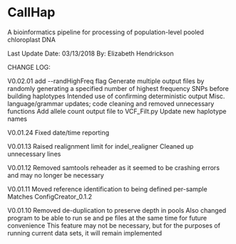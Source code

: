 # CallHap
A bioinformatics pipeline for processing of population-level pooled chloroplast DNA

Last Update Date: 03/13/2018
By: Elizabeth Hendrickson

CHANGE LOG: 

V0.02.01
	add --randHighFreq flag
		Generate multiple output files by randomly generating a specified number of highest frequency SNPs before building haplotypes
		Intended use of confirming deterministic output
	Misc. language/grammar updates; code cleaning and removed unnecessary functions
	Add allele count output file to VCF_Filt.py
	Update new haplotype names
	
V0.01.24
	Fixed date/time reporting

V0.01.13
 	Raised realignment limit for indel_realigner
 	Cleaned up unnecessary lines

V0.01.12
	Removed samtools reheader as it seemed to be crashing errors and may no longer be necessary

V0.01.11
	Moved reference identification to being defined per-sample
	Matches ConfigCreator_0.1.2

V0.01.10
	Removed de-duplication to preserve depth in pools 
	Also changed program to be able to run se and pe files at the same time for future convenience
	This feature may not be necessary, but for the purposes of running current data sets, it will remain implemented
